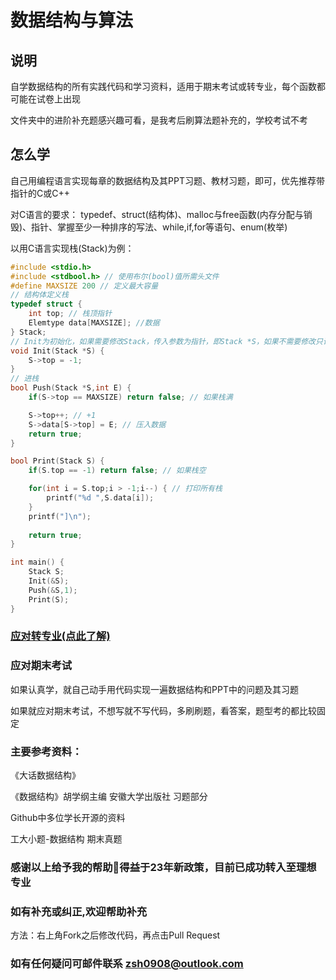 # 数据结构与算法
## 说明
自学数据结构的所有实践代码和学习资料，适用于期末考试或转专业，每个函数都可能在试卷上出现

文件夹中的进阶补充题感兴趣可看，是我考后刷算法题补充的，学校考试不考

## 怎么学
自己用编程语言实现每章的数据结构及其PPT习题、教材习题，即可，优先推荐带指针的C或C++

对C语言的要求：
typedef、struct(结构体)、malloc与free函数(内存分配与销毁)、指针、掌握至少一种排序的写法、while,if,for等语句、enum(枚举)

以用C语言实现栈(Stack)为例：
```C
#include <stdio.h>
#include <stdbool.h> // 使用布尔(bool)值所需头文件
#define MAXSIZE 200 // 定义最大容量
// 结构体定义栈
typedef struct {
    int top; // 栈顶指针
    Elemtype data[MAXSIZE]; //数据
} Stack;
// Init为初始化，如果需要修改Stack，传入参数为指针，即Stack *S，如果不需要修改只读取Stack的数据，传入Stack S，注意观察Print与Push之间的差别，传入参数方式的不同使写法不同，S->top或S.top
void Init(Stack *S) {
    S->top = -1;
}
// 进栈
bool Push(Stack *S,int E) {
    if(S->top == MAXSIZE) return false; // 如果栈满

    S->top++; // +1
    S->data[S->top] = E; // 压入数据
    return true;
}

bool Print(Stack S) {
    if(S.top == -1) return false; // 如果栈空

    for(int i = S.top;i > -1;i--) { // 打印所有栈
        printf("%d ",S.data[i]);
    }
    printf("]\n");
    
    return true;
}

int main() {
    Stack S;
    Init(&S);
    Push(&S,1);
    Print(S);
}
```

### [应对转专业(点此了解)](/EXAM.md)

### 应对期末考试
如果认真学，就自己动手用代码实现一遍数据结构和PPT中的问题及其习题

如果就应对期末考试，不想写就不写代码，多刷刷题，看答案，题型考的都比较固定
### 主要参考资料：

《大话数据结构》

《数据结构》胡学纲主编 安徽大学出版社 习题部分

 Github中多位学长开源的资料

 工大小题-数据结构 期末真题

### 感谢以上给予我的帮助🙏得益于23年新政策，目前已成功转入至理想专业
### 如有补充或纠正,欢迎帮助补充
方法：右上角Fork之后修改代码，再点击Pull Request
### 如有任何疑问可邮件联系 zsh0908@outlook.com
